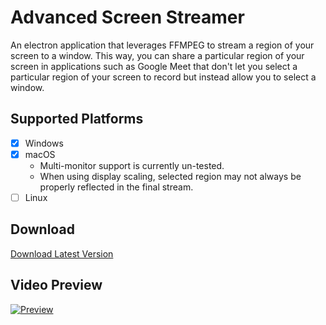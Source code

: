 # Advanced Screen Streamer

An electron application that leverages FFMPEG to stream a region of your screen to a window. This way, you can share a particular region of your screen in applications such as Google Meet that don't let you select a particular region of your screen to record but instead allow you to select a window.

## Supported Platforms 

- [X] Windows
- [X] macOS
    - Multi-monitor support is currently un-tested.
    - When using display scaling, selected region may not always be properly reflected in the final stream.
- [ ] Linux

## Download

[Download Latest Version](https://github.com/nathan-fiscaletti/advanced-screen-streamer/releases/latest)

## Video Preview

[![Preview](https://i.imgur.com/Ouyc0f0.png)](https://www.youtube.com/watch?v=lFQPclWUjqw)

